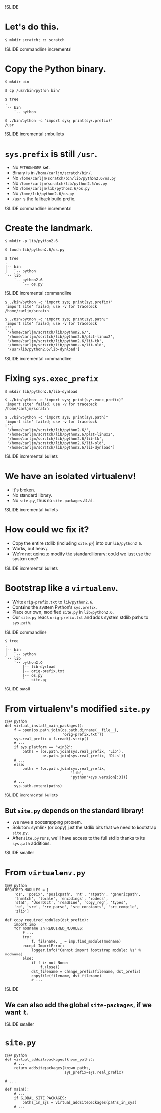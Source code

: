 !SLIDE

# Let's do this. #

    $ mkdir scratch; cd scratch

!SLIDE commandline incremental

# Copy the Python binary. #

    $ mkdir bin

    $ cp /usr/bin/python bin/

    $ tree
    .
    `-- bin
        `-- python

    $ ./bin/python -c "import sys; print(sys.prefix)"
    /usr

!SLIDE incremental smbullets

# `sys.prefix` is still `/usr`. #

* No `PYTHONHOME` set.
* Binary is in `/home/carljm/scratch/bin/`.
* No `/home/carljm/scratch/bin/lib/python2.6/os.py`
* No `/home/carljm/scratch/lib/python2.6/os.py`
* No `/home/carljm/lib/python2.6/os.py`
* No `/home/lib/python2.6/os.py`
* `/usr` is the fallback build prefix.

!SLIDE commandline incremental

# Create the landmark. #

    $ mkdir -p lib/python2.6

    $ touch lib/python2.6/os.py

    $ tree
    .
    |-- bin
    |   `-- python
    `-- lib
        `-- python2.6
            `-- os.py

!SLIDE incremental commandline

    $ ./bin/python -c "import sys; print(sys.prefix)"
    'import site' failed; use -v for traceback
    /home/carljm/scratch

    $ ./bin/python -c "import sys; print(sys.path)"
    'import site' failed; use -v for traceback
    ['',
     '/home/carljm/scratch/lib/python2.6/',
     '/home/carljm/scratch/lib/python2.6/plat-linux2',
     '/home/carljm/scratch/lib/python2.6/lib-tk',
     '/home/carljm/scratch/lib/python2.6/lib-old',
     '/usr/lib/python2.6/lib-dynload']

!SLIDE incremental commandline

# Fixing `sys.exec_prefix` #

    $ mkdir lib/python2.6/lib-dynload

    $ ./bin/python -c "import sys; print(sys.exec_prefix)"
    'import site' failed; use -v for traceback
    /home/carljm/scratch

    $ ./bin/python -c "import sys; print(sys.path)"
    'import site' failed; use -v for traceback
    ['',
     '/home/carljm/scratch/lib/python2.6/',
     '/home/carljm/scratch/lib/python2.6/plat-linux2',
     '/home/carljm/scratch/lib/python2.6/lib-tk',
     '/home/carljm/scratch/lib/python2.6/lib-old',
     '/home/carljm/scratch/lib/python2.6/lib-dynload']

!SLIDE incremental bullets

# We have an isolated virtualenv! #

* It's broken.
* No standard library.
* No `site.py`, thus no `site-packages` at all.

!SLIDE incremental bullets

# How could we fix it? #

* Copy the entire stdlib (including `site.py`) into our `lib/python2.6`.
* Works, but heavy.
* We're not going to modify the standard library; could we just use the system
  one?

!SLIDE incremental bullets

# Bootstrap like a `virtualenv`. #

* Write `orig-prefix.txt` to `lib/python2.6`.
* Contains the system Python's `sys.prefix`.
* Place our own, modified `site.py` in `lib/python2.6`.
* Our `site.py` reads `orig-prefix.txt` and adds system stdlib paths to
  `sys.path`.

!SLIDE commandline

    $ tree
    .
    |-- bin
    |   `-- python
    `-- lib
        `-- python2.6
            |-- lib-dynload
            |-- orig-prefix.txt
            |-- os.py
            `-- site.py


!SLIDE small

# From virtualenv's modified `site.py` #

    @@@ python
    def virtual_install_main_packages():
        f = open(os.path.join(os.path.dirname(__file__),
                              'orig-prefix.txt'))
        sys.real_prefix = f.read().strip()
        # ...
        if sys.platform == 'win32':
            paths = [os.path.join(sys.real_prefix, 'Lib'),
                     os.path.join(sys.real_prefix, 'DLLs')]
        # ...
        else:
            paths = [os.path.join(sys.real_prefix,
                                  'lib',
                                  'python'+sys.version[:3])]
        # ...
        sys.path.extend(paths)

!SLIDE incremental bullets

## But `site.py` depends on the standard library! ##

* We have a bootstrapping problem.
* Solution: symlink (or copy) just the stdlib bits that we need
  to bootstrap `site.py`.
* After `site.py` runs, we'll have access to the full stdlib thanks to its
  `sys.path` additions.

!SLIDE smaller

# From `virtualenv.py` #

    @@@ python
    REQUIRED_MODULES = [
        'os', 'posix', 'posixpath', 'nt', 'ntpath', 'genericpath',
        'fnmatch', 'locale', 'encodings', 'codecs',
        'stat', 'UserDict', 'readline', 'copy_reg', 'types',
        're', 'sre', 'sre_parse', 'sre_constants', 'sre_compile',
        'zlib']

    def copy_required_modules(dst_prefix):
        import imp
        for modname in REQUIRED_MODULES:
            # ...
            try:
                f, filename, _ = imp.find_module(modname)
            except ImportError:
                logger.info("Cannot import bootstrap module: %s" % modname)
            else:
                if f is not None:
                    f.close()
                dst_filename = change_prefix(filename, dst_prefix)
                copyfile(filename, dst_filename)
                # ...

!SLIDE

## We can also add the global `site-packages`, if we want it. ##

!SLIDE smaller

# `site.py` #

    @@@ python
    def virtual_addsitepackages(known_paths):
        # ...
        return addsitepackages(known_paths,
                               sys_prefix=sys.real_prefix)

    # ...

    def main():
        # ...
        if GLOBAL_SITE_PACKAGES:
            paths_in_sys = virtual_addsitepackages(paths_in_sys)
        # ...
